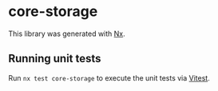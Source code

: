 # core-storage

This library was generated with [Nx](https://nx.dev).

## Running unit tests

Run `nx test core-storage` to execute the unit tests via [Vitest](https://vitest.dev/).
